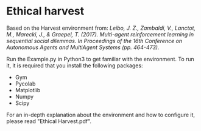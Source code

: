 # Ethical harvest

Based on the Harvest environment from: 
*Leibo, J. Z., Zambaldi, V., Lanctot, M., Marecki, J., & Graepel, T. (2017). Multi-agent reinforcement learning in sequential social dilemmas. In Proceedings of the 16th Conference on Autonomous Agents and MultiAgent Systems (pp. 464-473).*



Run the Example.py in Python3 to get familiar with the environment. To run it, it is required that you install the following packages:


-	Gym
-	Pycolab
-	Matplotlib
-	Numpy
-	Scipy

For an in-depth explanation about the environment and how to configure it, please read "Ethical Harvest.pdf".